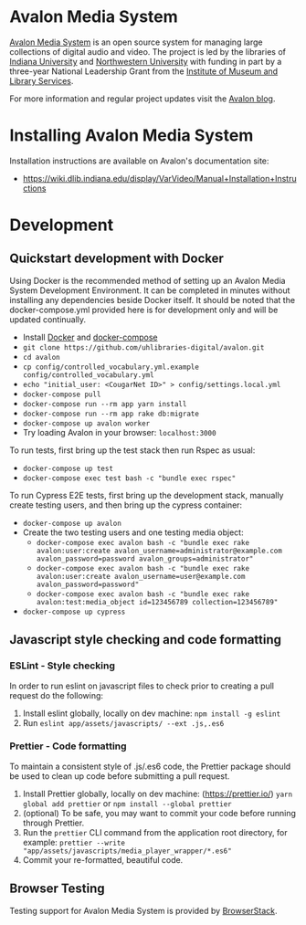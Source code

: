 # Avalon Media System

[Avalon Media System](http://www.avalonmediasystem.org) is an open source system for managing large collections of digital audio and video. The project is led by the libraries of [Indiana University](http://www.iu.edu) and [Northwestern University](http://www.northwestern.edu) with funding in part by a three-year National Leadership Grant from the [Institute of Museum and Library Services](http://www.imls.gov).

For more information and regular project updates visit the [Avalon blog](http://www.avalonmediasystem.org/blog).

# Installing Avalon Media System
Installation instructions are available on Avalon's documentation site:
 - https://wiki.dlib.indiana.edu/display/VarVideo/Manual+Installation+Instructions

# Development

## Quickstart development with Docker
Using Docker is the recommended method of setting up an Avalon Media System Development Environment. It can be completed in minutes without installing any dependencies beside Docker itself. It should be noted that the docker-compose.yml provided here is for development only and will be updated continually.
* Install [Docker](https://docs.docker.com/engine/installation/) and [docker-compose](https://docs.docker.com/compose/install/)
* ```git clone https://github.com/uhlibraries-digital/avalon.git```
* ```cd avalon```
* ```cp config/controlled_vocabulary.yml.example config/controlled_vocabulary.yml```
* `echo "initial_user: <CougarNet ID>" > config/settings.local.yml`
* ```docker-compose pull```
* `docker-compose run --rm app yarn install`
* `docker-compose run --rm app rake db:migrate`
* ```docker-compose up avalon worker```
* Try loading Avalon in your browser: ```localhost:3000```

To run tests, first bring up the test stack then run Rspec as usual:
* ```docker-compose up test```
* ```docker-compose exec test bash -c "bundle exec rspec"```

To run Cypress E2E tests, first bring up the development stack, manually create testing users, and then bring up the cypress container:
* ```docker-compose up avalon```
* Create the two testing users and one testing media object:
  * ```docker-compose exec avalon bash -c "bundle exec rake avalon:user:create avalon_username=administrator@example.com avalon_password=password avalon_groups=administrator"```
  * ```docker-compose exec avalon bash -c "bundle exec rake avalon:user:create avalon_username=user@example.com avalon_password=password"```
  * ```docker-compose exec avalon bash -c "bundle exec rake avalon:test:media_object id=123456789 collection=123456789"```
* ```docker-compose up cypress```

## Javascript style checking and code formatting
### ESLint - Style checking
In order to run eslint on javascript files to check prior to creating a pull request do the following:
1. Install eslint globally, locally on dev machine: `npm install -g eslint`
2. Run `eslint app/assets/javascripts/ --ext .js,.es6`

### Prettier - Code formatting
To maintain a consistent style of .js/.es6 code, the Prettier package should be used to clean up code before submitting a pull request.
1. Install Prettier globally, locally on dev machine: (https://prettier.io/) `yarn global add prettier` or `npm install --global prettier`
2. (optional) To be safe, you may want to commit your code before running through Prettier.
3. Run the `prettier` CLI command from the application root directory, for example: `prettier --write "app/assets/javascripts/media_player_wrapper/*.es6"`
3. Commit your re-formatted, beautiful code.

## Browser Testing
Testing support for Avalon Media System is provided by [BrowserStack](https://www.browserstack.com).
